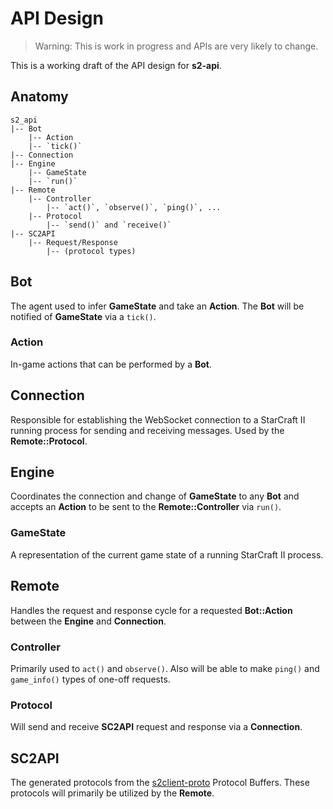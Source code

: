 # API Design

> Warning: This is work in progress and APIs are very likely to change.

This is a working draft of the API design for **s2-api**.

## Anatomy

```
s2_api
|-- Bot
    |-- Action
    |-- `tick()`
|-- Connection
|-- Engine
    |-- GameState
    |-- `run()`
|-- Remote
    |-- Controller
        |-- `act()`, `observe()`, `ping()`, ...
    |-- Protocol
        |-- `send()` and `receive()`
|-- SC2API
    |-- Request/Response
        |-- (protocol types)
```

## Bot

The agent used to infer **GameState** and take an **Action**. The **Bot** will
be notified of **GameState** via a `tick()`.

### Action

In-game actions that can be performed by a **Bot**.

## Connection

Responsible for establishing the WebSocket connection to a StarCraft II running
process for sending and receiving messages. Used by the **Remote::Protocol**.

## Engine

Coordinates the connection and change of **GameState** to any **Bot** and
accepts an **Action** to be sent to the **Remote::Controller** via `run()`.

### GameState

A representation of the current game state of a running StarCraft II process.

## Remote

Handles the request and response cycle for a requested **Bot::Action**
between the **Engine** and **Connection**.

### Controller

Primarily used to `act()` and `observe()`. Also will be able to make
`ping()` and `game_info()` types of one-off requests.

### Protocol

Will send and receive **SC2API** request and response via a **Connection**.

## SC2API

The generated protocols from the [s2client-proto](https://github.com/Blizzard/s2client-proto)
Protocol Buffers. These protocols will primarily be utilized by the
**Remote**.
